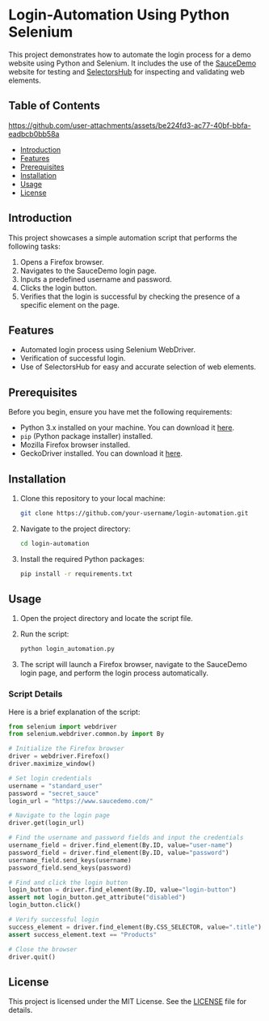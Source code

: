 # Login-Automation Using Python Selenium

This project demonstrates how to automate the login process for a demo website using Python and Selenium. It includes the use of the [SauceDemo](https://www.saucedemo.com/) website for testing and [SelectorsHub](https://selectorshub.com/) for inspecting and validating web elements.

## Table of Contents

https://github.com/user-attachments/assets/be224fd3-ac77-40bf-bbfa-eadbcb0bb58a

- [Introduction](#introduction)
- [Features](#features)
- [Prerequisites](#prerequisites)
- [Installation](#installation)
- [Usage](#usage)
- [License](#license)

## Introduction

This project showcases a simple automation script that performs the following tasks:
1. Opens a Firefox browser.
2. Navigates to the SauceDemo login page.
3. Inputs a predefined username and password.
4. Clicks the login button.
5. Verifies that the login is successful by checking the presence of a specific element on the page.

## Features

- Automated login process using Selenium WebDriver.
- Verification of successful login.
- Use of SelectorsHub for easy and accurate selection of web elements.

## Prerequisites

Before you begin, ensure you have met the following requirements:

- Python 3.x installed on your machine. You can download it [here](https://www.python.org/downloads/).
- `pip` (Python package installer) installed.
- Mozilla Firefox browser installed.
- GeckoDriver installed. You can download it [here](https://github.com/mozilla/geckodriver/releases).

## Installation

1. Clone this repository to your local machine:

    ```sh
    git clone https://github.com/your-username/login-automation.git
    ```

2. Navigate to the project directory:

    ```sh
    cd login-automation
    ```

3. Install the required Python packages:

    ```sh
    pip install -r requirements.txt
    ```

## Usage

1. Open the project directory and locate the script file.

2. Run the script:

    ```sh
    python login_automation.py
    ```

3. The script will launch a Firefox browser, navigate to the SauceDemo login page, and perform the login process automatically.

### Script Details

Here is a brief explanation of the script:

```python
from selenium import webdriver
from selenium.webdriver.common.by import By

# Initialize the Firefox browser
driver = webdriver.Firefox()
driver.maximize_window()

# Set login credentials
username = "standard_user"
password = "secret_sauce"
login_url = "https://www.saucedemo.com/"

# Navigate to the login page
driver.get(login_url)

# Find the username and password fields and input the credentials
username_field = driver.find_element(By.ID, value="user-name")
password_field = driver.find_element(By.ID, value="password")
username_field.send_keys(username)
password_field.send_keys(password)

# Find and click the login button
login_button = driver.find_element(By.ID, value="login-button")
assert not login_button.get_attribute("disabled")
login_button.click()

# Verify successful login
success_element = driver.find_element(By.CSS_SELECTOR, value=".title")
assert success_element.text == "Products"

# Close the browser
driver.quit()
```

## License

This project is licensed under the MIT License. See the [LICENSE](LICENSE) file for details.

